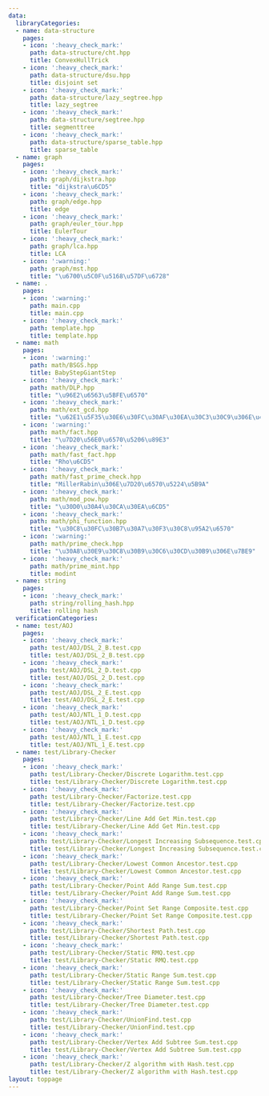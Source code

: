 ```yaml
---
data:
  libraryCategories:
  - name: data-structure
    pages:
    - icon: ':heavy_check_mark:'
      path: data-structure/cht.hpp
      title: ConvexHullTrick
    - icon: ':heavy_check_mark:'
      path: data-structure/dsu.hpp
      title: disjoint set
    - icon: ':heavy_check_mark:'
      path: data-structure/lazy_segtree.hpp
      title: lazy_segtree
    - icon: ':heavy_check_mark:'
      path: data-structure/segtree.hpp
      title: segmenttree
    - icon: ':heavy_check_mark:'
      path: data-structure/sparse_table.hpp
      title: sparse_table
  - name: graph
    pages:
    - icon: ':heavy_check_mark:'
      path: graph/dijkstra.hpp
      title: "dijkstra\u6CD5"
    - icon: ':heavy_check_mark:'
      path: graph/edge.hpp
      title: edge
    - icon: ':heavy_check_mark:'
      path: graph/euler_tour.hpp
      title: EulerTour
    - icon: ':heavy_check_mark:'
      path: graph/lca.hpp
      title: LCA
    - icon: ':warning:'
      path: graph/mst.hpp
      title: "\u6700\u5C0F\u5168\u57DF\u6728"
  - name: .
    pages:
    - icon: ':warning:'
      path: main.cpp
      title: main.cpp
    - icon: ':heavy_check_mark:'
      path: template.hpp
      title: template.hpp
  - name: math
    pages:
    - icon: ':warning:'
      path: math/BSGS.hpp
      title: BabyStepGiantStep
    - icon: ':heavy_check_mark:'
      path: math/DLP.hpp
      title: "\u96E2\u6563\u5BFE\u6570"
    - icon: ':heavy_check_mark:'
      path: math/ext_gcd.hpp
      title: "\u62E1\u5F35\u30E6\u30FC\u30AF\u30EA\u30C3\u30C9\u306E\u4E92\u9664\u6CD5"
    - icon: ':warning:'
      path: math/fact.hpp
      title: "\u7D20\u56E0\u6570\u5206\u89E3"
    - icon: ':heavy_check_mark:'
      path: math/fast_fact.hpp
      title: "Rho\u6CD5"
    - icon: ':heavy_check_mark:'
      path: math/fast_prime_check.hpp
      title: "MillerRabin\u306E\u7D20\u6570\u5224\u5B9A"
    - icon: ':heavy_check_mark:'
      path: math/mod_pow.hpp
      title: "\u30D0\u30A4\u30CA\u30EA\u6CD5"
    - icon: ':heavy_check_mark:'
      path: math/phi_function.hpp
      title: "\u30C8\u30FC\u30B7\u30A7\u30F3\u30C8\u95A2\u6570"
    - icon: ':warning:'
      path: math/prime_check.hpp
      title: "\u30A8\u30E9\u30C8\u30B9\u30C6\u30CD\u30B9\u306E\u7BE9"
    - icon: ':heavy_check_mark:'
      path: math/prime_mint.hpp
      title: modint
  - name: string
    pages:
    - icon: ':heavy_check_mark:'
      path: string/rolling_hash.hpp
      title: rolling hash
  verificationCategories:
  - name: test/AOJ
    pages:
    - icon: ':heavy_check_mark:'
      path: test/AOJ/DSL_2_B.test.cpp
      title: test/AOJ/DSL_2_B.test.cpp
    - icon: ':heavy_check_mark:'
      path: test/AOJ/DSL_2_D.test.cpp
      title: test/AOJ/DSL_2_D.test.cpp
    - icon: ':heavy_check_mark:'
      path: test/AOJ/DSL_2_E.test.cpp
      title: test/AOJ/DSL_2_E.test.cpp
    - icon: ':heavy_check_mark:'
      path: test/AOJ/NTL_1_D.test.cpp
      title: test/AOJ/NTL_1_D.test.cpp
    - icon: ':heavy_check_mark:'
      path: test/AOJ/NTL_1_E.test.cpp
      title: test/AOJ/NTL_1_E.test.cpp
  - name: test/Library-Checker
    pages:
    - icon: ':heavy_check_mark:'
      path: test/Library-Checker/Discrete Logarithm.test.cpp
      title: test/Library-Checker/Discrete Logarithm.test.cpp
    - icon: ':heavy_check_mark:'
      path: test/Library-Checker/Factorize.test.cpp
      title: test/Library-Checker/Factorize.test.cpp
    - icon: ':heavy_check_mark:'
      path: test/Library-Checker/Line Add Get Min.test.cpp
      title: test/Library-Checker/Line Add Get Min.test.cpp
    - icon: ':heavy_check_mark:'
      path: test/Library-Checker/Longest Increasing Subsequence.test.cpp
      title: test/Library-Checker/Longest Increasing Subsequence.test.cpp
    - icon: ':heavy_check_mark:'
      path: test/Library-Checker/Lowest Common Ancestor.test.cpp
      title: test/Library-Checker/Lowest Common Ancestor.test.cpp
    - icon: ':heavy_check_mark:'
      path: test/Library-Checker/Point Add Range Sum.test.cpp
      title: test/Library-Checker/Point Add Range Sum.test.cpp
    - icon: ':heavy_check_mark:'
      path: test/Library-Checker/Point Set Range Composite.test.cpp
      title: test/Library-Checker/Point Set Range Composite.test.cpp
    - icon: ':heavy_check_mark:'
      path: test/Library-Checker/Shortest Path.test.cpp
      title: test/Library-Checker/Shortest Path.test.cpp
    - icon: ':heavy_check_mark:'
      path: test/Library-Checker/Static RMQ.test.cpp
      title: test/Library-Checker/Static RMQ.test.cpp
    - icon: ':heavy_check_mark:'
      path: test/Library-Checker/Static Range Sum.test.cpp
      title: test/Library-Checker/Static Range Sum.test.cpp
    - icon: ':heavy_check_mark:'
      path: test/Library-Checker/Tree Diameter.test.cpp
      title: test/Library-Checker/Tree Diameter.test.cpp
    - icon: ':heavy_check_mark:'
      path: test/Library-Checker/UnionFind.test.cpp
      title: test/Library-Checker/UnionFind.test.cpp
    - icon: ':heavy_check_mark:'
      path: test/Library-Checker/Vertex Add Subtree Sum.test.cpp
      title: test/Library-Checker/Vertex Add Subtree Sum.test.cpp
    - icon: ':heavy_check_mark:'
      path: test/Library-Checker/Z algorithm with Hash.test.cpp
      title: test/Library-Checker/Z algorithm with Hash.test.cpp
layout: toppage
---
```

